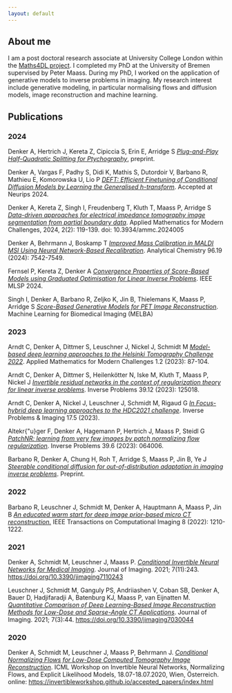 ```yaml
---
layout: default
---
```


## About me

I am a post doctoral research associate at University College London within the [Maths4DL project](https://maths4dl.ac.uk/team-member/alexander-denker). I completed my PhD at the University of Bremen supervised by Peter Maass. During my PhD, I worked on the application of generative models to inverse problems in imaging. My research interest include generative modeling, in particular normalising flows and diffusion models, image reconstruction and machine learning.


## Publications 

### 2024

Denker A, Hertrich J, Kereta Z, Cipiccia S, Erin E, Arridge S [*Plug-and-Play Half-Quadratic Splitting for Ptychography*](https://www.arxiv.org/abs/2412.02548), preprint. 

Denker A, Vargas F, Padhy S, Didi K, Mathis S, Dutordoir V, Barbano R, Mathieu E, Komorowska U, Lio P [*DEFT: Efficient Finetuning of Conditional Diffusion Models by Learning the Generalised h-transform*](https://arxiv.org/abs/2406.01781). Accepted at Neurips 2024.

Denker A, Kereta Z, Singh I, Freudenberg T, Kluth T, Maass P, Arridge S [*Data-driven approaches for electrical impedance tomography image segmentation from partial boundary data*](https://www.aimsciences.org/article/doi/10.3934/ammc.2024005). Applied Mathematics for Modern Challenges, 2024, 2(2): 119-139. doi: 10.3934/ammc.2024005


Denker A, Behrmann J, Boskamp T [*Improved Mass Calibration in MALDI MSI Using Neural Network-Based Recalibration*](https://pubs.acs.org/doi/full/10.1021/acs.analchem.4c00304). Analytical Chemistry 96.19 (2024): 7542-7549.

Fernsel P, Kereta Z, Denker A [*Convergence Properties of Score-Based Models using Graduated Optimisation for Linear Inverse Problems*](https://arxiv.org/abs/2404.18699). IEEE MLSP 2024.

Singh I, Denker A, Barbano R, Zeljko K, Jin B, Thielemans K, Maass P, Arridge S [*Score-Based Generative Models for PET Image Reconstruction*](https://doi.org/10.59275/j.melba.2024-5d51). Machine Learning for Biomedical Imaging (MELBA)

### 2023

Arndt C, Denker A, Dittmer S, Leuschner J, Nickel J, Schmidt M [*Model-based deep learning approaches to the Helsinki Tomography Challenge 2022*](https://www.aimsciences.org/article/doi/10.3934/ammc.2023007?viewType=HTML). Applied Mathematics for Modern Challenges 1.2 (2023): 87-104.

Arndt C, Denker A, Dittmer S, Heilenkötter N, Iske M, Kluth T, Maass P, Nickel J [*Invertible residual networks in the context of regularization theory for linear inverse problems*](https://iopscience.iop.org/article/10.1088/1361-6420/ad0660/meta). Inverse Problems 39.12 (2023): 125018.

Arndt C, Denker A, Nickel J, Leuschner J, Schmidt M, Rigaud G [*In Focus-hybrid deep learning approaches to the HDC2021 challenge*](https://www.aimsciences.org/article/doi/10.3934/ipi.2022061).  Inverse Problems & Imaging 17.5 (2023).

Altekr{\"u}ger F, Denker A, Hagemann P, Hertrich J, Maass P, Steidl G [*PatchNR: learning from very few images by patch normalizing flow regularization*](https://iopscience.iop.org/article/10.1088/1361-6420/acce5e). Inverse Problems 39.6 (2023): 064006.

Barbano R, Denker A, Chung H, Roh T, Arridge S, Maass P, Jin B, Ye J [*Steerable conditional diffusion for out-of-distribution adaptation in imaging inverse problems*](https://arxiv.org/abs/2308.14409). Preprint.

### 2022

Barbano R, Leuschner J, Schmidt M, Denker A, Hauptmann A, Maass P, Jin B [*An educated warm start for deep image prior-based micro CT reconstruction.*](https://ieeexplore.ieee.org/document/10003972) IEEE Transactions on Computational Imaging 8 (2022): 1210-1222.

### 2021

Denker A, Schmidt M, Leuschner J, Maass P. [*Conditional Invertible Neural Networks for Medical Imaging*](https://doi.org/10.3390/jimaging7110243). Journal of Imaging. 2021; 7(11):243. https://doi.org/10.3390/jimaging7110243 

Leuschner J, Schmidt M, Ganguly PS, Andriiashen V, Coban SB, Denker A, Bauer D, Hadjifaradji A, Batenburg KJ, Maass P, van Eijnatten M. [*Quantitative Comparison of Deep Learning-Based Image Reconstruction Methods for Low-Dose and Sparse-Angle CT Applications*](https://doi.org/10.3390/jimaging7030044 ). Journal of Imaging. 2021; 7(3):44. https://doi.org/10.3390/jimaging7030044 

### 2020 

Denker A, Schmidt M, Leuschner J, Maass P, Behrmann J.
[*Conditional Normalizing Flows for Low-Dose Computed Tomography Image Reconstruction*](https://invertibleworkshop.github.io/accepted_papers/index.html).
ICML Workshop on Invertible Neural Networks, Normalizing Flows, and Explicit Likelihood Models, 18.07-18.07.2020, Wien, Österreich.
online: https://invertibleworkshop.github.io/accepted_papers/index.html
